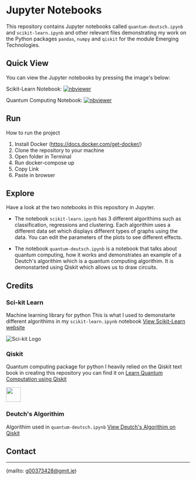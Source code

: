 # Jupyter Notebooks
This repository contains Jupyter notebooks called `quantum-deutsch.ipynb` and `scikit-learn.ipynb` and other relevant files demonstrating my work on the Python packages `pandas`, `numpy` and `qiskit` for the module Emerging Technologies.

## Quick View

You can view the Jupyter notebooks by pressing the image's below:

Scikit-Learn Notebook:
[![nbviewer](https://raw.githubusercontent.com/jupyter/design/master/logos/Badges/nbviewer_badge.svg)](https://nbviewer.org/github/OskarGrzenda/emerging-technologies/blob/main/scikit-learn/scikit-learn.ipynb)

Quantum Computing Notebook:
[![nbviewer](https://raw.githubusercontent.com/jupyter/design/master/logos/Badges/nbviewer_badge.svg)](https://nbviewer.org/github/OskarGrzenda/emerging-technologies/blob/main/quantum-computing/quantum-deutsch.ipynb)



## Run

How to run the project

1. Install Docker (https://docs.docker.com/get-docker/)
2. Clone the repository to your machine
3. Open folder in Terminal 
4. Run docker-compose up
5. Copy Link
6. Paste in browser

## Explore

Have a look at the two notebooks in this repository in Jupyter.

- The notebook `scikit-learn.ipynb` has 3 different algorithims such as classification, regressions and clustering. Each algorithim uses a different data set which displays different types of graphs using the data. You can edit the parameters of the plots to see different effects.  

- The notebook `quantum-deutsch.ipynb` is a notebook that talks about quantum computing, how it works and demonstrates an example of a Deutch's algorithim which is a quantum computing algorithim. It is demonstarted using Qiskit which allows us to draw circuits.

## Credits
### Sci-kit Learn

Machine learning library for python
This is what I used to demonstarte different algorithims in my `scikit-learn.ipynb` notebook
[View Scikit-Learn website](https://scikit-learn.org/stable/)

![Sci-kit Logo](https://scikit-learn.org/stable/_static/scikit-learn-logo-small.png)

### Qiskit

Quantum computing package for python
I heavily relied on the Qiskit text book in creating this repository you can find it on [Learn Quantum Computation using Qiskit](https://qiskit.org/textbook/preface.html)

<img src="https://qiskit.org/textbook/assets/images/logo_qiskit_purple_new.svg"  height="40">

### Deutch's Algorithim

Algorithim used in `quantum-deutsch.ipynb`
[View Deutch's Algorithim on Qiskit](https://qiskit.org/textbook/ch-algorithms/deutsch-jozsa.html)

## Contact

***

(mailto: g00373428@gmit.ie)